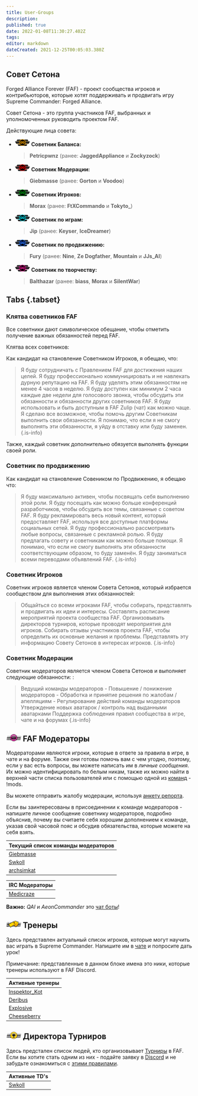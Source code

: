 ```yaml
---
title: User-Groups
description: 
published: true
date: 2022-01-08T11:30:27.402Z
tags: 
editor: markdown
dateCreated: 2021-12-25T00:05:03.380Z
---
```


## Совет Сетона

Forged Alliance Forever (FAF) - проект сообщества игроков и контрибьюторов, которые хотят поддерживать и продвигать игру Supreme Commander: Forged Alliance. 

Совет Сетона - это группа участников FAF, выбранных и уполномоченных руководить проектом FAF. 

Действующие лица совета:

- ![cos-balance.png](/cos-icons/cos-balance.png) **Советник Баланса:** 
	>	**Petricpwnz** (ранее: **JaggedAppliance** и  **Zockyzock**)
- ![cos-moderation.png](/cos-icons/cos-moderation.png) **Советник Модерации:**
	>	**Giebmasse** (ранее: **Gorton** и **Voodoo**)
- ![cos-player.png](/cos-icons/cos-player.png)     **Советник Игроков:** 
	>	**Morax** (ранее: **FtXCommando** и **Tokyto_**)
- ![cos-game.png](/cos-icons/cos-game.png)           **Советник по играм:** 
	>	**Jip** (ранее: **Keyser**, **IceDreamer**)
- ![cos-promo.png](/cos-icons/cos-promo.png)      **Советник по продвижению:** 
	>	**Fury** (ранее: **Nine**, **Ze Dogfather**, **Mountain** и **JJs_AI**)
- ![cos-creative.png](/cos-icons/cos-creative.png) **Советник по творчеству:** 
	>	**Balthazar** (ранее: **biass**, **Morax** и **SilentWar**)

## Tabs {.tabset}
### Клятва советников FAF

Все советники дают символическое обещание, чтобы отметить получение важных обязанностей перед FAF.

Клятва всех советников:

Как кандидат на становление Советником Игроков, я обещаю, что: 

> Я буду сотрудничать с Правлением FAF для достижения наших целей. 
 Я буду профессионально коммуницировать и не навлекать дурную репутацию на FAF. 
 Я буду уделять этим обязанностям не менее 4 часов в неделю. 
 Я буду доступен как минимум 2 часа каждые две недели для голосового звонка, чтобы обсудить эти обязанности и обязанности других советников FAF. 
 Я буду использовать и быть доступным в FAF Zulip (чат) как можно чаще. 
 Я сделаю все возможное, чтобы помочь другим Советникам выполнить свои обязанности. 
 Я понимаю, что если я не смогу выполнять эти обязанности, я уйду в отставку или буду заменен. 
> {.is-info}


Также, каждый советник дополнительно обязуется выполнять функции своей роли.

### Советник по продвижению

Как кандидат на становление Совеником по Продвижению, я обещаю что:

> Я буду максимально активен, чтобы посвящать себя выполнению этой роли. 
 Я буду посещать как можно больше конференций разработчиков, чтобы обсудить все темы, связанные с советом FAF. 
 Я буду рекламировать весь новый контент, который предоставляет FAF, используя все доступные платформы социальных сетей. 
 Я буду профессионально рассмотривать любые вопросы, связанные с рекламной ролью. 
 Я буду предлагать совету и советникам как можно больше помощи. 
 Я понимаю, что если не смогу выполнять эти обязанности соответствующим образом, то буду заменён. 
 Я буду заниматься всеми переводами объявлений FAF. 
> {.is-info}
### Советник Игроков

Советник игроков является членом Совета Сетонов, который избрается сообществом для выполнения этих обязанностей:

> Общайться со всеми игроками FAF, чтобы собирать, представлять и продвигать их идеи и интересы.
 Составлять расписание мероприятий проекта сообщества FAF. 
 Организовывать директоров турниров, которые проводят мероприятия для игроков. 
 Собирать отзывы участников проекта FAF, чтобы определить их основные желания и проблемы. Представлять эту информацию Совету Сетонов в интересах игроков. 
> {.is-info}
### Советник Модерации

Советник модераторов является членом Совета Сетонов и выполняет следующие обязанности: :

> Ведущий команды модераторов
	- Повышение / понижение модераторов
	- Обработка и принятие решения по жалобам / апелляциям 
	- Регулирование действий команды модераторов
 Утверждение новых аватарок / контроль над выданными аватарками 
 Поддержка соблюдения правил сообщества в игре, чате и на форумах 
> {.is-info}

## ![moderator_avatar.png](/images/client-icons/avatars/moderator_avatar.png) FAF Модераторы

Модераторами являются игроки, которые в ответе за правила в игре, в чате и на форуме. Также они готовы помочь вам с чем угодно, поэтому, если у вас есть вопросы, вы можете написать им в *личные сообщения*. Их можно идентифицировать по белым никам, также их можно найти в верхней части списка пользователей или с помощью одной из [команд](/FAF-chat#Chat-commands) - !mods.

Вы можете отправить жалобу модерации, используя [анкету репорта](https://www.faforever.com/account/report).

Если вы заинтересованы в присоединении к команде модераторов - напишите личное сообщение советнику модераторов, подробно объяснив, почему вы считаете себя хорошим дополнением к команде, указав свой часовой пояс и обсудив обязательства, которые можете на себя взять.


| Текущий список команды модераторов |
| ------------------ |
| [Giebmasse](https://discordapp.com/users/197074417858248705/)          | [Gorton](https://discordapp.com/users/133886869032271873/)          | [Voodoo](https://discordapp.com/users/197038973841965056/)          | [Resistance](https://discordapp.com/users/456521151951273984/)         
| [Swkoll](https://discordapp.com/users/199572022077030400/)          | [Deribus](https://discordapp.com/users/228680778186227712/)          | [Legion Darrath](https://discordapp.com/users/154949217708670976/)         | [Tex](https://discordapp.com/users/221104178301239297/)   
| [archsimkat](https://discordapp.com/users/179666785396719617/)         | [angelofd347h](https://discordapp.com/users/340492708860657666)          | [nemir](https://discordapp.com/users/283255849089105921/)   


| IRC Модераторы |
| -------------- |
| [Medicraze](https://discordapp.com/users/197367214263762944/)         | [SiwaonaDaphnewen](https://discordapp.com/users/197225062317817857/)         | [NarNerdPower](https://discordapp.com/users/325659338767073281/) | Viking |

**Важно:** *QAI* и *AeonCommander* это [чат боты](/FAF-chat#Chat-commands)!

## ![personal_trainer_avatar.png](/images/client-icons/avatars/personal_trainer_avatar.png) Тренеры

Здесь представлен актуальный список игроков, которые могут научить вас играть в Supreme Commander. Напишите им в [чате](/FAF-chat) и попросите дать урок!

Примечание: представленные в данном блоке имена это ники, которые тренеры используют в FAF Discord.

| Активные тренеры |
| --------------- |
| [Inspektor_Kot](https://discordapp.com/users/245588548592467969/)          | [Emerald](https://discordapp.com/users/325618820335009792/)          | [Javi](https://discordapp.com/users/307278843062910976/)  | [HintHunter](https://discordapp.com/users/107897331185115136/) 
| [Deribus](https://discordapp.com/users/228680778186227712/)          | [Tagada](https://discordapp.com/users/203886429422485505/)         | [Morax](https://discordapp.com/users/197338241781727232/)  | [Sladow](https://discordapp.com/users/310061915189673984/)
| [Explosive](https://discordapp.com/users/290560858008846342/)          | [F-Odin](https://discordapp.com/users/299541549031620609/)         | [Terminal](https://discordapp.com/users/588079473568514050/)			   | [Resistance](https://discordapp.com/users/456521151951273984/) 
| [Cheeseberry](https://discordapp.com/users/435170811859697694/)          | [Aulex](https://discordapp.com/users/131831547425849344/)  | [LimeZ3](https://discordapp.com/users/257482037236203520/) 				| Gorthaur	 |

## ![tournament_director.png](/images/client-icons/avatars/tournament_director.png) Директора Турниров

Здесь предстален список людей, кто организовывает [Турниры](Tournaments) в FAF. Если вы хотите стать одним из них - подайте заявку в [Discord](/Voicechat-(Discord)#Other-Discord-Server) и не забудьте ознакомиться с [этими правилами](http://forums.faforever.com/viewtopic.php?f=26&t=16483).

| Активные TD's |
| ----------- |
| [Swkoll](https://discordapp.com/users/199572022077030400/)         | [Morax](https://discordapp.com/users/197338241781727232/)  | [Inspektor_Kot](https://discordapp.com/users/245588548592467969/)          | [Fearghal](https://discordapp.com/users/439996920363221002/)